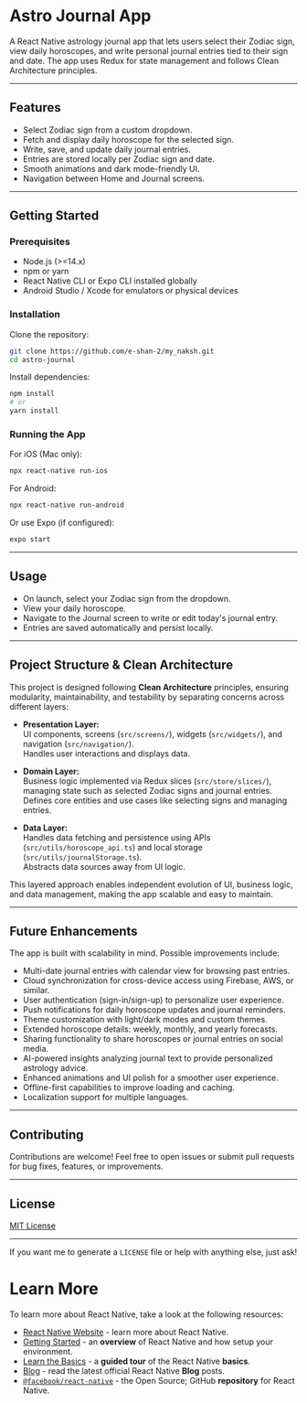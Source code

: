 # Astro Journal App

A React Native astrology journal app that lets users select their Zodiac sign, view daily horoscopes, and write personal journal entries tied to their sign and date. The app uses Redux for state management and follows Clean Architecture principles.

---

## Features

* Select Zodiac sign from a custom dropdown.
* Fetch and display daily horoscope for the selected sign.
* Write, save, and update daily journal entries.
* Entries are stored locally per Zodiac sign and date.
* Smooth animations and dark mode-friendly UI.
* Navigation between Home and Journal screens.

---

## Getting Started

### Prerequisites

* Node.js (>=14.x)
* npm or yarn
* React Native CLI or Expo CLI installed globally
* Android Studio / Xcode for emulators or physical devices

### Installation

Clone the repository:

```bash
git clone https://github.com/e-shan-2/my_naksh.git
cd astro-journal
```

Install dependencies:

```bash
npm install
# or
yarn install
```

### Running the App

For iOS (Mac only):

```bash
npx react-native run-ios
```

For Android:

```bash
npx react-native run-android
```

Or use Expo (if configured):

```bash
expo start
```

---

## Usage

* On launch, select your Zodiac sign from the dropdown.
* View your daily horoscope.
* Navigate to the Journal screen to write or edit today's journal entry.
* Entries are saved automatically and persist locally.

---

## Project Structure & Clean Architecture

This project is designed following **Clean Architecture** principles, ensuring modularity, maintainability, and testability by separating concerns across different layers:

* **Presentation Layer:**  
  UI components, screens (`src/screens/`), widgets (`src/widgets/`), and navigation (`src/navigation/`).  
  Handles user interactions and displays data.

* **Domain Layer:**  
  Business logic implemented via Redux slices (`src/store/slices/`), managing state such as selected Zodiac signs and journal entries.  
  Defines core entities and use cases like selecting signs and managing entries.

* **Data Layer:**  
  Handles data fetching and persistence using APIs (`src/utils/horoscope_api.ts`) and local storage (`src/utils/journalStorage.ts`).  
  Abstracts data sources away from UI logic.

This layered approach enables independent evolution of UI, business logic, and data management, making the app scalable and easy to maintain.

---

## Future Enhancements

The app is built with scalability in mind. Possible improvements include:

* Multi-date journal entries with calendar view for browsing past entries.
* Cloud synchronization for cross-device access using Firebase, AWS, or similar.
* User authentication (sign-in/sign-up) to personalize user experience.
* Push notifications for daily horoscope updates and journal reminders.
* Theme customization with light/dark modes and custom themes.
* Extended horoscope details: weekly, monthly, and yearly forecasts.
* Sharing functionality to share horoscopes or journal entries on social media.
* AI-powered insights analyzing journal text to provide personalized astrology advice.
* Enhanced animations and UI polish for a smoother user experience.
* Offline-first capabilities to improve loading and caching.
* Localization support for multiple languages.

---

## Contributing

Contributions are welcome! Feel free to open issues or submit pull requests for bug fixes, features, or improvements.

---

## License

[MIT License](LICENSE)

---

If you want me to generate a `LICENSE` file or help with anything else, just ask!

# Learn More

To learn more about React Native, take a look at the following resources:

- [React Native Website](https://reactnative.dev) - learn more about React Native.
- [Getting Started](https://reactnative.dev/docs/environment-setup) - an **overview** of React Native and how setup your environment.
- [Learn the Basics](https://reactnative.dev/docs/getting-started) - a **guided tour** of the React Native **basics**.
- [Blog](https://reactnative.dev/blog) - read the latest official React Native **Blog** posts.
- [`@facebook/react-native`](https://github.com/facebook/react-native) - the Open Source; GitHub **repository** for React Native.